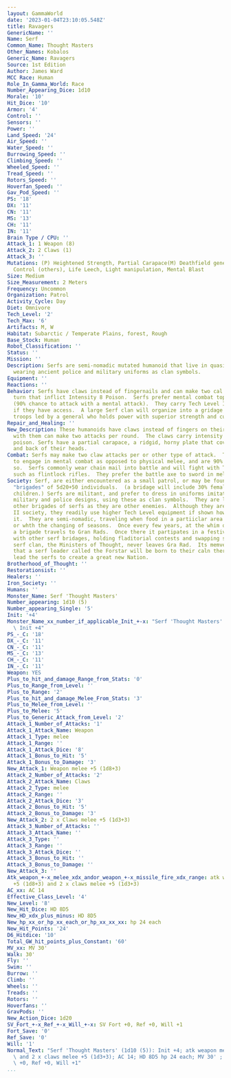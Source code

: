 ```yaml
---
layout: GammaWorld
date: '2023-01-04T23:10:05.548Z'
title: Ravagers
GenericName: ''
Name: Serf
Common_Name: Thought Masters
Other_Names: Kobalos
Generic_Name: Ravagers
Source: 1st Edition
Author: James Ward
MCC Race: Human
Role_In_Gamma_World: Race
Number_Appearing_Dice: 1d10
Morale: '10'
Hit_Dice: '10'
Armor: '4'
Control: ''
Sensors: ''
Power: ''
Land_Speed: '24'
Air_Speed: ''
Water_Speed: ''
Burrowing_Speed: ''
Climbing_Speed: ''
Wheeled_Speed: ''
Tread_Speed: ''
Rotors_Speed: ''
Hoverfan_Speed: ''
Gav_Pod_Speed: ''
PS: '18'
DX: '11'
CN: '11'
MS: '13'
CH: '11'
IN: '11'
Brain Type / CPU: ''
Attack_1: 1 Weapon (8)
Attack_2: 2 Claws (1)
Attack_3: ''
Mutations: (P) Heightened Strength, Partial Carapace(M) Deathfield generation, Density
  Control (others), Life Leech, Light manipulation, Mental Blast
Size: Medium
Size_Measurement: 2 Meters
Frequency: Uncommon
Organization: Patrol
Activity_Cycle: Day
Diet: Omnivore
Tech_Level: '2'
Tech_Max: '6'
Artifacts: M, W
Habitat: Subarctic / Temperate Plains, forest, Rough
Base_Stock: Human
Robot_Classification: ''
Status: ''
Mission: ''
Description: Serfs are semi-nomadic mutated humanoid that live in quasi-military clans,
  wearing ancient police and military uniforms as clan symbols.
Equipment: ''
Reactions: ''
Behavior: Serfs have claws instead of fingernails and can make two cal attacks per
  turn that inflict Intensity 8 Poison.  Serfs prefer mental combat tophysical combat
  (90% chance to attack with a mental attack).  They carry Tech Level I gear or higher
  if they have access.  A large Serf clan will organize into a gridage of 10d10+50
  troops led by a general who holds power with superior strength and cunning.
Repair_and_Healing: ''
New_Description: These humanoids have claws instead of fingers on their hands and
  with them can make two attacks per round.  The claws carry intensity 8 debilitative
  poison. Serfs have a partial carapace, a ridgid, horny plate that covers the top
  and back of their heads.
Combat: Serfs may make two claw attacks per or other type of attack.  They much prefer
  to engage in mental combat as opposed to physical melee, and are 90% likely to do
  so.  Serfs commonly wear chain mail into battle and will fight with Tech III weapons,
  such as flintlock rifles.  They prefer the battle axe to sword in melee combat .
Society: Serf, are either encountered as a small patrol, or may be found in large
  "brigades" of 5d20+50 individuals.  (a bridage will include 30% females and 30%
  children.) Serfs are militant, and prefer to dress in uniforms imitating ancient
  military and police designs, using these as clan symbols.  They are lifely to attack
  other brigades of serfs as they are other enemies.  Although they are a Tech Level
  II society, they readily use higher Tech Level equipment if shown how to operate
  it.  They are semi-nomadic, traveling when food in a partiiclar area becomes scarce,
  or whth the changing of seasons.  Once every few years, at the whim of the commander,
  a brigade travels to Gran Rads.  Once there it partipates in a festival of celebration
  with other serf bridages, holding fladitorial contests and swapping stories.  One
  serf clan, the Ministers of Thought, never leaves Gra Rad.  Its memvers believe
  that a serf leader called the Forstar will be born to their caln there, and will
  lead the serfs to create a great new Nation.
Brotherhood_of_Thought: ''
Restorationsist: ''
Healers: ''
Iron_Society: ''
Humans: ''
Monster_Name: Serf 'Thought Masters'
Number_appearing: 1d10 (5)
Number_appearing_Single: '5'
Init: '+4'
Monster_Name_xx_number_if_applicable_Init_+-x: "Serf 'Thought Masters' (1d10 (5)):\
  \ Init +4"
PS_-_C: '18'
DX_-_C: '11'
CN_-_C: '11'
MS_-_C: '13'
CH_-_C: '11'
IN_-_C: '11'
Weapon: YES
Plus_to_hit_and_damage_Range_from_Stats: '0'
Plus_to_Range_from_Level: ''
Plus_to_Range: '2'
Plus_to_hit_and_damage_Melee_From_Stats: '3'
Plus_to_Melee_from_Level: ''
Plus_to_Melee: '5'
Plus_to_Generic_Attack_from_Level: '2'
Attack_1_Number_of_Attacks: '1'
Attack_1_Attack_Name: Weapon
Attack_1_Type: melee
Attack_1_Range: ''
Attack_1_Attack_Dice: '8'
Attack_1_Bonus_to_Hit: '5'
Attack_1_Bonus_to_Damage: '3'
New_Attack_1: Weapon melee +5 (1d8+3)
Attack_2_Number_of_Attacks: '2'
Attack_2_Attack_Name: Claws
Attack_2_Type: melee
Attack_2_Range: ''
Attack_2_Attack_Dice: '3'
Attack_2_Bonus_to_Hit: '5'
Attack_2_Bonus_to_Damage: '3'
New_Attack_2: 2 x Claws melee +5 (1d3+3)
Attack_3_Number_of_Attacks: ''
Attack_3_Attack_Name: ''
Attack_3_Type: ''
Attack_3_Range: ''
Attack_3_Attack_Dice: ''
Attack_3_Bonus_to_Hit: ''
Attack_3_Bonus_to_Damage: ''
New_Attack_3: ''
Atk_weapon_+-x_melee_xdx_andor_weapon_+-x_missile_fire_xdx_range: atk weapon melee
  +5 (1d8+3) and 2 x claws melee +5 (1d3+3)
AC_xx: AC 14
Effective_Class_Level: '4'
New_Level: '8'
New_Hit_Dice: HD 8D5
New_HD_xdx_plus_minus: HD 8D5
New_hp_xx_or_hp_xx_each_or_hp_xx_xx_xx: hp 24 each
New_Hit_Points: '24'
D6_Hitdice: '10'
Total_GW_hit_points_plus_Constant: '60'
MV_xx: MV 30'
Walk: 30'
Fly: ''
Swim: ''
Burrow: ''
Climb: ''
Wheels: ''
Treads: ''
Rotors: ''
Hoverfans: ''
GravPods: ''
New_Action_Dice: 1d20
SV_Fort_+-x_Ref_+-x_Will_+-x: SV Fort +0, Ref +0, Will +1
Fort_Save: '0'
Ref_Save: '0'
Will: '1'
Normal_Text: "Serf 'Thought Masters' (1d10 (5)): Init +4; atk weapon melee +5 (1d8+3)\
  \ and 2 x claws melee +5 (1d3+3); AC 14; HD 8D5 hp 24 each; MV 30' ; 1d20; SV Fort\
  \ +0, Ref +0, Will +1"
...
```

